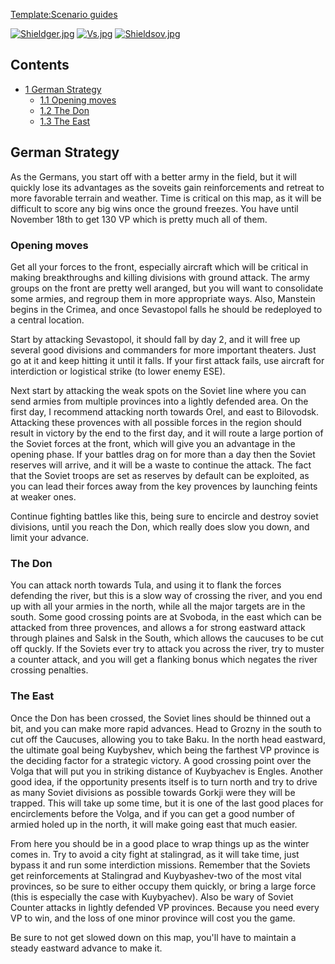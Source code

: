 [Template:Scenario
guides](/wiki/index.php?title=Template:Scenario_guides&action=edit&redlink=1 "Template:Scenario guides (page does not exist)")

[![Shieldger.jpg](/images/7/71/Shieldger.jpg)](/wiki/File:Shieldger.jpg)
[![Vs.jpg](/images/9/93/Vs.jpg)](/wiki/File:Vs.jpg)
[![Shieldsov.jpg](/images/1/1c/Shieldsov.jpg)](/wiki/File:Shieldsov.jpg)

## Contents

-   [ 1 German Strategy ](#German_Strategy)
    -   [ 1.1 Opening moves ](#Opening_moves)
    -   [ 1.2 The Don ](#The_Don)
    -   [ 1.3 The East ](#The_East)

##  German Strategy 

As the Germans, you start off with a better army in the field, but it
will quickly lose its advantages as the soveits gain reinforcements and
retreat to more favorable terrain and weather. Time is critical on this
map, as it will be difficult to score any big wins once the ground
freezes. You have until November 18th to get 130 VP which is pretty much
all of them.

###  Opening moves 

Get all your forces to the front, especially aircraft which will be
critical in making breakthroughs and killing divisions with ground
attack. The army groups on the front are pretty well aranged, but you
will want to consolidate some armies, and regroup them in more
appropriate ways. Also, Manstein begins in the Crimea, and once
Sevastopol falls he should be redeployed to a central location.

Start by attacking Sevastopol, it should fall by day 2, and it will free
up several good divisions and commanders for more important theaters.
Just go at it and keep hitting it until it falls. If your first attack
fails, use aircraft for interdiction or logistical strike (to lower
enemy ESE).

Next start by attacking the weak spots on the Soviet line where you can
send armies from multiple provinces into a lightly defended area. On the
first day, I recommend attacking north towards Orel, and east to
Bilovodsk. Attacking these provences with all possible forces in the
region should result in victory by the end to the first day, and it will
route a large portion of the Soviet forces at the front, which will give
you an advantage in the opening phase. If your battles drag on for more
than a day then the Soviet reserves will arrive, and it will be a waste
to continue the attack. The fact that the Soviet troops are set as
reserves by default can be exploited, as you can lead their forces away
from the key provences by launching feints at weaker ones.

Continue fighting battles like this, being sure to encircle and destroy
soviet divisions, until you reach the Don, which really does slow you
down, and limit your advance.

###  The Don 

You can attack north towards Tula, and using it to flank the forces
defending the river, but this is a slow way of crossing the river, and
you end up with all your armies in the north, while all the major
targets are in the south. Some good crossing points are at Svoboda, in
the east which can be attacked from three provences, and allows a for
strong eastward attack through plaines and Salsk in the South, which
allows the caucuses to be cut off quckly. If the Soviets ever try to
attack you across the river, try to muster a counter attack, and you
will get a flanking bonus which negates the river crossing penalties.

###  The East 

Once the Don has been crossed, the Soviet lines should be thinned out a
bit, and you can make more rapid advances. Head to Grozny in the south
to cut off the Caucuses, allowing you to take Baku. In the north head
eastward, the ultimate goal being Kuybyshev, which being the farthest VP
province is the deciding factor for a strategic victory. A good crossing
point over the Volga that will put you in striking distance of
Kuybyachev is Engles. Another good idea, if the opportunity presents
itself is to turn north and try to drive as many Soviet divisions as
possible towards Gorkji were they will be trapped. This will take up
some time, but it is one of the last good places for encirclements
before the Volga, and if you can get a good number of armied holed up in
the north, it will make going east that much easier.

From here you should be in a good place to wrap things up as the winter
comes in. Try to avoid a city fight at stalingrad, as it will take time,
just bypass it and run some interdiction missions. Remember that the
Soviets get reinforcements at Stalingrad and Kuybyashev-two of the most
vital provinces, so be sure to either occupy them quickly, or bring a
large force (this is especially the case with Kuybyachev). Also be wary
of Soviet Counter attacks in lightly defended VP provinces. Because you
need every VP to win, and the loss of one minor province will cost you
the game.

Be sure to not get slowed down on this map, you'll have to maintain a
steady eastward advance to make it.
